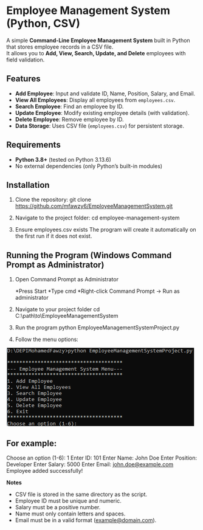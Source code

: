 # Employee Management System (Python, CSV)

A simple **Command-Line Employee Management System** built in Python that stores employee records in a CSV file.  
It allows you to **Add, View, Search, Update, and Delete** employees with field validation.

## Features
- **Add Employee**: Input and validate ID, Name, Position, Salary, and Email.
- **View All Employees**: Display all employees from `employees.csv`.
- **Search Employee**: Find an employee by ID.
- **Update Employee**: Modify existing employee details (with validation).
- **Delete Employee**: Remove employee by ID.
- **Data Storage**: Uses CSV file (`employees.csv`) for persistent storage.

## Requirements
- **Python 3.8+** (tested on Python 3.13.6)
- No external dependencies (only Python’s built-in modules)

## Installation
1. Clone the repository:
git clone https://github.com/mfawzy6/EmployeeManagementSystem.git

2. Navigate to the project folder:
cd employee-management-system

3. Ensure employees.csv exists
The program will create it automatically on the first run if it does not exist.


## Running the Program (Windows Command Prompt as Administrator)
1. Open Command Prompt as Administrator

    *Press Start
    *Type cmd
    *Right-click Command Prompt → Run as administrator

2. Navigate to your project folder
cd C:\path\to\EmployeeManagementSystem

3. Run the program
python EmployeeManagementSystemProject.py

4. Follow the menu options:

![Menu Screenshot](menu.png)

**For example:**
----------------
Choose an option (1-6): 1
Enter ID: 101
Enter Name: John Doe
Enter Position: Developer
Enter Salary: 5000
Enter Email: john.doe@example.com
Employee added successfully!

**Notes**
- CSV file is stored in the same directory as the script.
- Employee ID must be unique and numeric.
- Salary must be a positive number.
- Name must only contain letters and spaces.
- Email must be in a valid format (example@domain.com).




